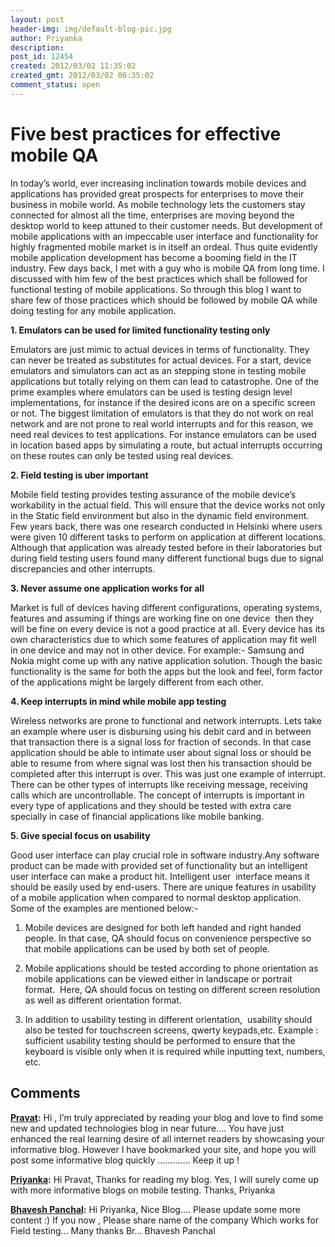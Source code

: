 ```yaml
---
layout: post
header-img: img/default-blog-pic.jpg
author: Priyanka
description: 
post_id: 12454
created: 2012/03/02 11:35:02
created_gmt: 2012/03/02 06:35:02
comment_status: open
---
```


# Five best practices for effective mobile QA

<p>In today’s world, ever increasing inclination towards mobile devices and applications has provided great prospects for enterprises to move their business in mobile world. As mobile technology lets the customers stay connected for almost all the time, enterprises are moving beyond the desktop world to keep attuned to their customer needs. But development of mobile applications with an impeccable user interface and  functionality for highly fragmented mobile market is in itself an ordeal. Thus quite evidently mobile application development has become a booming field in the IT industry. Few days back, I met with a guy who is mobile QA from long time. I discussed with him few of the best practices which shall be followed for functional testing of mobile applications. So through this blog I want to share few of those practices which should be followed by mobile QA while doing testing for any mobile application.<!--more--></p>
<p><b>1. Emulators can be used for limited functionality testing only</b></p>
<p>Emulators are just mimic to actual devices in terms of functionality. They can never be treated as substitutes for actual devices. For a start, device emulators and simulators can act as an stepping stone in testing mobile applications but totally relying on them can lead to catastrophe. One of the prime examples where emulators can be used is testing design level implementations, for instance if the desired icons are on a specific screen or not. The biggest limitation of emulators is that they do not work on real network and are not prone to real world interrupts and for this reason, we need real devices to test applications. For instance emulators can be used in location based apps by simulating a route, but actual interrupts occurring on these routes can only be tested using real devices.</p>
<p><b>2. Field testing is uber important</b></p>
<p>Mobile field testing provides testing assurance of the mobile device’s workability in the actual field. This will ensure that the device works not only in the Static field environment but also in the dynamic field environment. Few years back, there was one research conducted in Helsinki where users were given 10 different tasks to perform on application at different locations. Although that application was already tested before in their laboratories but during field testing users found many different functional bugs due to signal discrepancies and other interrupts.</p>
<p><b>3. Never assume one application works for all</b></p>
<p>Market is full of devices having different configurations, operating systems, features and assuming if things are working fine on one device  then they will be fine on every device is not a good practice at all. Every device has its own characteristics due to which some features of application may fit well in one device and may not in other device. For example:- Samsung and Nokia might come up with any native application solution. Though the basic functionality is the same for both the apps but the look and feel, form factor of the applications might be largely different from each other.</p>
<p><b>4. Keep interrupts in mind while mobile app testing</b></p>
<p>Wireless networks are prone to functional and network interrupts. Lets take an example where user is disbursing using his debit card and in between that transaction there is a signal loss for fraction of seconds. In that case application should be able to intimate user about signal loss or should  be able to resume from where signal was lost then his transaction should be completed  after this interrupt is over. This was just one example of interrupt. There can be other types of interrupts like receiving message, receiving calls which are uncontrollable. The concept of interrupts is important in every type of applications and they should be tested with extra care specially in case of financial applications like mobile banking.</p>
<p><b>5. Give special focus on usability</b></p>
<p>Good user interface can play crucial role in software industry.Any software product can be made with provided set of functionality but an intelligent user interface can make a product hit. Intelligent user  interface means it should be easily used by end-users. There are unique features in usability of a mobile application when compared to normal desktop application. Some of the examples are mentioned below:-</p>
<ol>
<li>
<p>Mobile devices are designed for both left handed and right handed people. In that case, QA should focus on convenience perspective so that mobile applications can be used by both set of people.</p>
</li>
<li>
<p>Mobile applications should be tested according to phone orientation as mobile applications can be viewed either in landscape or portrait format.  Here, QA should focus on testing on different screen resolution as well as different orientation format.</p>
</li>
<li>
<p>In addition to usability testing in different orientation,  usability should also be tested for touchscreen screens, qwerty keypads,etc. Example : sufficient usability testing should be performed to ensure that the keyboard is visible only when it is required while inputting text, numbers, etc.</p>
</li>
</ol>

## Comments

**[Pravat](#7837 "2012-03-02 17:50:08"):** Hi , I’m truly appreciated by reading your blog and love to find some new and updated technologies blog in near future…. You have just enhanced the real learning desire of all internet readers by showcasing your informative blog. However I have bookmarked your site, and hope you will post some informative blog quickly …………. Keep it up !

**[Priyanka](#7859 "2012-03-04 21:47:19"):** Hi Pravat, Thanks for reading my blog. Yes, I will surely come up with more informative blogs on mobile testing. Thanks, Priyanka

**[Bhavesh Panchal](#7986 "2012-03-21 11:07:36"):** Hi Priyanka, Nice Blog.... Please update some more content :) If you now , Please share name of the company Which works for Field testing... Many thanks Br... Bhavesh Panchal

